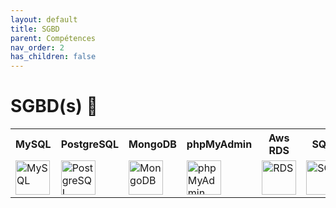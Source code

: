 ```yaml
---
layout: default
title: SGBD
parent: Compétences
nav_order: 2
has_children: false
---
```


# SGBD(s) 💾
<table>
    <tr>
        <th>MySQL</th>
        <th>PostgreSQL</th>
        <th>MongoDB</th>
        <th>phpMyAdmin</th>
        <th>Aws RDS</th>
        <th>SQLite</th>
    </tr>
    <tr>
        <td><img src="https://upload.wikimedia.org/wikipedia/fr/thumb/6/62/MySQL.svg/1280px-MySQL.svg.png" title="MySQL" alt="MySQL" width="55" height="55"/></td>
        <td><img src="https://upload.wikimedia.org/wikipedia/commons/thumb/2/29/Postgresql_elephant.svg/1985px-Postgresql_elephant.svg.png" title="PostgreSQL" alt="PostgreSQL" width="55" height="55"/></td>
        <td><img src="https://www.svgrepo.com/show/331488/mongodb.svg" title="MongoDB" alt="MongoDB" width="55" height="55"/></td>
        <td><img src="https://upload.wikimedia.org/wikipedia/commons/thumb/4/4f/PhpMyAdmin_logo.svg/2560px-PhpMyAdmin_logo.svg.png" title="phpMyAdmin" alt="phpMyAdmin" width="55" height="55"/></td>
        <td><img src="https://cdn.worldvectorlogo.com/logos/aws-rds.svg" title="RDS" alt="RDS" width="55" height="55"/></td>
        <td><img src="https://upload.wikimedia.org/wikipedia/commons/thumb/3/38/SQLite370.svg/2560px-SQLite370.svg.png" title="SQLite" alt="SQLite" width="70" height="55"/></td>
    </tr>
</table>
